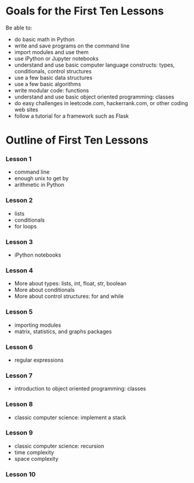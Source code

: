 # Goals for the First Ten Lessons

Be able to: 
- do basic math in Python
- write and save programs on the command line
- import modules and use them
- use iPython or Jupyter notebooks
- understand and use basic computer language constructs: types, conditionals, control structures
- use a few basic data structures
- use a few basic algorithms
- write modular code: functions
- understand and use basic object oriented programming: classes
- do easy challenges in leetcode.com, hackerrank.com, or other coding web sites
- follow a tutorial for a framework such as Flask

# Outline of First Ten Lessons

### Lesson 1

- command line
- enough unix to get by 
- arithmetic in Python

### Lesson 2

- lists
- conditionals
- for loops

### Lesson 3

- iPython notebooks

### Lesson 4

- More about types: lists, int, float, str, boolean
- More about conditionals
- More about control structures: for and while

### Lesson 5

- importing modules
- matrix, statistics, and graphs packages

### Lesson 6

- regular expressions

### Lesson 7

- introduction to object oriented programming: classes

### Lesson 8

- classic computer science: implement a stack

### Lesson 9

- classic computer science: recursion
- time complexity
- space complexity

### Lesson 10
